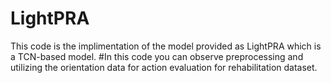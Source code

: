 # LightPRA
This code is the implimentation of the model provided as LightPRA which is a TCN-based model.
#In this code you can observe preprocessing and utilizing the orientation data for action evaluation for rehabilitation dataset.
